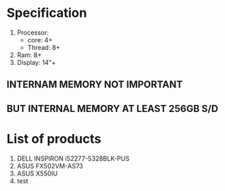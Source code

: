 # Specification
1. Processor:
	- core: 4+
	- Thread: 8+
2. Ram: 8+
3. Display: 14"+

## INTERNAM MEMORY NOT IMPORTANT

## BUT INTERNAL MEMORY AT LEAST 256GB S/D

# List of products
1. DELL INSPIRON i52277-5328BLK-PUS
2. ASUS FX502VM-AS73
3. ASUS X550IU
4. test